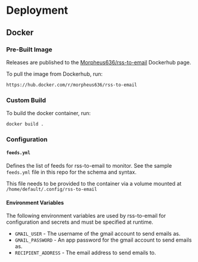 # Deployment

## Docker
### Pre-Built Image
Releases are published to the [Morpheus636/rss-to-email](https://hub.docker.com/r/morpheus636/rss-to-email) Dockerhub page.

To pull the image from Dockerhub, run:
```bash
https://hub.docker.com/r/morpheus636/rss-to-email
```

### Custom Build
To build the docker container, run:
```bash
docker build .
```

### Configuration
#### `feeds.yml`
Defines the list of feeds for rss-to-email to monitor. See the sample `feeds.yml`
file in this repo for the schema and syntax.

This file needs to be provided to the container via a volume mounted at `/home/default/.config/rss-to-email`

#### Environment Variables
The following environment variables are used by rss-to-email for configuration and secrets
and must be specified at runtime.

- `GMAIL_USER` - The username of the gmail account to send emails as.
- `GMAIL_PASSWORD` - An app password for the gmail account to send emails as.
- `RECIPIENT_ADDRESS` - The email address to send emails to.

